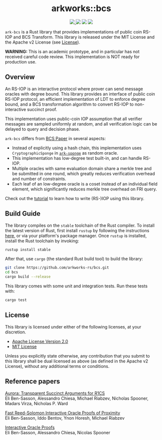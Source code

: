 <h1 align="center">arkworks::bcs</h1>

<p align="center">
    <a href="https://github.com/arkworks-rs/bcs/actions/workflows/ci.yml">
        <img src="https://github.com/arkworks-rs/bcs/actions/workflows/ci.yml/badge.svg?branch=main">
    </a>
    <a href="https://github.com/arkworks-rs/bcs/blob/main/LICENSE-APACHE">
        <img src="https://img.shields.io/badge/license-APACHE-blue.svg"></a>
    <a href="https://github.com/arkworks-rs/bcs/blob/main/LICENSE-MIT">
        <img src="https://img.shields.io/badge/license-MIT-blue.svg"></a>
    <a href="https://deps.rs/repo/github/arkworks-rs/bcs"><img src="https://deps.rs/repo/github/arkworks-rs/bcs/status.svg"></a>
</p>

`ark-bcs` is a Rust library that provides implementations of public coin RS-IOP and BCS Transform. This library is
released under the MIT License and the Apache v2 License (see [License](#license)).

**WARNING:** This is an academic prototype, and in particular has not received careful code review. This implementation
is NOT ready for production use.

## Overview

An RS-IOP is an interactive protocol where prover can send message oracles with degree bound. This library provides an
interface of public coin RS-IOP protocol, an efficient implementation of LDT to enforce degree bound, and a BCS
transformation algorithm to convert RS-IOP to non-interactive succinct proof.

This implementation uses public-coin IOP assumption that all verifier messages are sampled uniformly at random, and all
verification logic can be delayed to query and decision phase.

`ark-bcs` differs from [BCS Paper](https://eprint.iacr.org/2016/116) in several aspects:

- Instead of explicitly using a hash chain, this implementation uses `CryptographicSponge`
  in [`ark-sponge`](https://github.com/arkworks-rs/sponge/) as random oracle.
- This implementation has low-degree test built-in, and can handle RS-IOP.
- Multiple oracles with same evaluation domain share a merkle tree and be submitted in one round, which greatly reduces
  verification overhead and number of constraints.
- Each leaf of an low-degree oracle is a coset instead of an individual field element, which significantly reduces
  merkle tree overhead on FRI query.

Check out the [tutorial](examples/sumcheck-example/README.md) to learn how to write (RS-)IOP using this library.

## Build Guide

The library compiles on the `stable` toolchain of the Rust compiler. To install the latest version of Rust, first
install `rustup` by following the instructions [here](https://rustup.rs/), or via your platform's package manager.
Once `rustup` is installed, install the Rust toolchain by invoking:

```bash
rustup install stable
```

After that, use `cargo` (the standard Rust build tool) to build the library:

```bash
git clone https://github.com/arkworks-rs/bcs.git
cd bcs
cargo build --release
```

This library comes with some unit and integration tests. Run these tests with:

```bash
cargo test
```

## License

This library is licensed under either of the following licenses, at your discretion.

* [Apache License Version 2.0](LICENSE-APACHE)
* [MIT License](LICENSE-MIT)

Unless you explicitly state otherwise, any contribution that you submit to this library shall be dual licensed as
above (as defined in the Apache v2 License), without any additional terms or conditions.

## Reference papers

[Aurora: Transparent Succinct Arguments for R1CS][bcrsvw19]<br>
Eli Ben-Sasson, Alessandro Chiesa, Michael Riabzev, Nicholas Spooner, Madars Virza, Nicholas P. Ward

[Fast Reed-Solomon Interactive Oracle Proofs of Proximity][bbhr17]<br>
Eli Ben-Sasson, Iddo Bentov, Ynon Horesh, Michael Riabzev

[Interactive Oracle Proofs][bcs16]<br>
Eli Ben-Sasson, Alessandro Chiesa, Nicolas Spooner


[bcs16]: https://eprint.iacr.org/2016/116

[bcrsvw19]: https://eprint.iacr.org/2018/828

[bbhr17]: https://eccc.weizmann.ac.il/report/2017/134/
